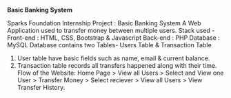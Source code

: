 **Basic Banking System**


Sparks Foundation Internship Project : Basic Banking System A Web Application used to transfer money between multiple users.
Stack used - Front-end : HTML, CSS, Bootstrap & Javascript Back-end : PHP Database : MySQL
Database contains two Tables- Users Table & Transaction Table
1. User table have basic fields such as name, email & current balance.
2. Transaction table records all transfers happened along with their time.
Flow of the Website: Home Page > View all Users > Select and View one User > Transfer Money > Select reciever > View all Users > View Transfer History.
